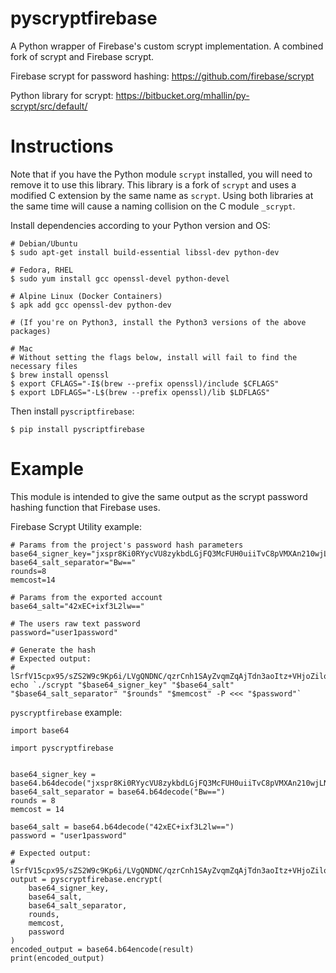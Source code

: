 # pyscryptfirebase
A Python wrapper of Firebase's custom scrypt implementation.  A combined fork of scrypt and Firebase scrypt.

Firebase scrypt for password hashing: https://github.com/firebase/scrypt

Python library for scrypt: https://bitbucket.org/mhallin/py-scrypt/src/default/

Instructions
============
Note that if you have the Python module `scrypt` installed, you will need to remove it to use this library.
This library is a fork of `scrypt` and uses a modified C extension by the same name as `scrypt`.  Using both
libraries at the same time will cause a naming collision on the C module `_scrypt`.

Install dependencies according to your Python version and OS:
```
# Debian/Ubuntu
$ sudo apt-get install build-essential libssl-dev python-dev

# Fedora, RHEL
$ sudo yum install gcc openssl-devel python-devel

# Alpine Linux (Docker Containers)
$ apk add gcc openssl-dev python-dev

# (If you're on Python3, install the Python3 versions of the above packages)

# Mac
# Without setting the flags below, install will fail to find the necessary files
$ brew install openssl
$ export CFLAGS="-I$(brew --prefix openssl)/include $CFLAGS"
$ export LDFLAGS="-L$(brew --prefix openssl)/lib $LDFLAGS"
```

Then install `pyscriptfirebase`:
```
$ pip install pyscriptfirebase
```


Example
========
This module is intended to give the same output as the scrypt password hashing function that Firebase
uses.

Firebase Scrypt Utility example:
```
# Params from the project's password hash parameters
base64_signer_key="jxspr8Ki0RYycVU8zykbdLGjFQ3McFUH0uiiTvC8pVMXAn210wjLNmdZJzxUECKbm0QsEmYUSDzZvpjeJ9WmXA=="
base64_salt_separator="Bw=="
rounds=8
memcost=14

# Params from the exported account
base64_salt="42xEC+ixf3L2lw=="

# The users raw text password
password="user1password"

# Generate the hash
# Expected output:
# lSrfV15cpx95/sZS2W9c9Kp6i/LVgQNDNC/qzrCnh1SAyZvqmZqAjTdn3aoItz+VHjoZilo78198JAdRuid5lQ==
echo `./scrypt "$base64_signer_key" "$base64_salt" "$base64_salt_separator" "$rounds" "$memcost" -P <<< "$password"`
```

`pyscryptfirebase` example:
```
import base64

import pyscryptfirebase


base64_signer_key = base64.b64decode("jxspr8Ki0RYycVU8zykbdLGjFQ3McFUH0uiiTvC8pVMXAn210wjLNmdZJzxUECKbm0QsEmYUSDzZvpjeJ9WmXA==")
base64_salt_separator = base64.b64decode("Bw==")
rounds = 8
memcost = 14

base64_salt = base64.b64decode("42xEC+ixf3L2lw==")
password = "user1password"

# Expected output:
# lSrfV15cpx95/sZS2W9c9Kp6i/LVgQNDNC/qzrCnh1SAyZvqmZqAjTdn3aoItz+VHjoZilo78198JAdRuid5lQ==
output = pyscryptfirebase.encrypt(
    base64_signer_key,
    base64_salt,
    base64_salt_separator,
    rounds,
    memcost,
    password
)
encoded_output = base64.b64encode(result)
print(encoded_output)
```

